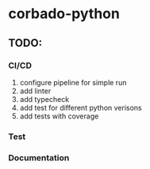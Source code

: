 # corbado-python
## TODO:
### CI/CD
1. configure pipeline for simple run
2. add linter
3. add typecheck
4. add test for different python verisons
5. add tests with coverage

### Test
### Documentation
